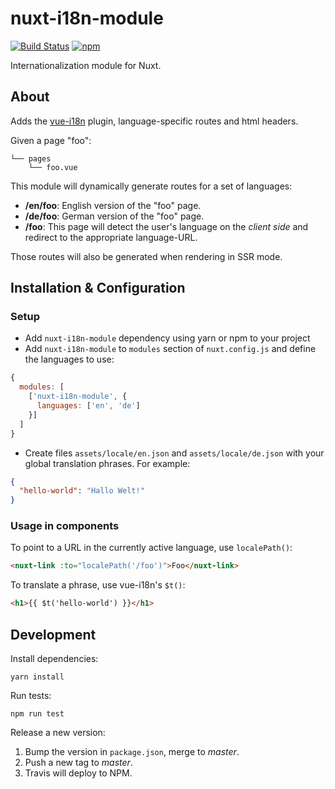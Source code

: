 nuxt-i18n-module
================

[![Build Status](https://img.shields.io/travis/njam/nuxt-i18n-module/master.svg)](https://travis-ci.org/njam/nuxt-i18n-module)
[![npm](https://img.shields.io/npm/v/nuxt-i18n-module.svg)](https://www.npmjs.com/package/nuxt-i18n-module)


Internationalization module for Nuxt.


About
-----
Adds the [vue-i18n](https://github.com/kazupon/vue-i18n) plugin, language-specific routes and html headers.

Given a page "foo":
```
└── pages
    └── foo.vue
```
This module will dynamically generate routes for a set of languages:
- **/en/foo**: English version of the "foo" page.
- **/de/foo**: German version of the "foo" page.
- **/foo**: This page will detect the user's language on the *client side* and redirect to the appropriate language-URL.

Those routes will also be generated when rendering in SSR mode.


Installation & Configuration
----------------------------

### Setup
- Add `nuxt-i18n-module` dependency using yarn or npm to your project
- Add `nuxt-i18n-module` to `modules` section of `nuxt.config.js` and define the languages to use:
```js
{
  modules: [
    ['nuxt-i18n-module', {
      languages: ['en', 'de']
    }]
  ]
}
```
- Create files `assets/locale/en.json` and `assets/locale/de.json` with your global translation phrases.
For example:
```json
{
  "hello-world": "Hallo Welt!"
}
```

### Usage in components
To point to a URL in the currently active language, use `localePath()`:
```html
<nuxt-link :to="localePath('/foo')">Foo</nuxt-link>
```

To translate a phrase, use vue-i18n's `$t()`:
```html
<h1>{{ $t('hello-world') }}</h1>
```


Development
-----------
Install dependencies:
```
yarn install
```

Run tests:
```
npm run test
```

Release a new version:

1. Bump the version in `package.json`, merge to *master*.
2. Push a new tag to *master*.
3. Travis will deploy to NPM.
